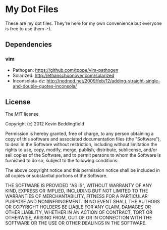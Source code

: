 # My Dot Files
These are my dot files.  They're here for my own convenience but everyone is free to use them :-).

## Dependencies
### vim
* Pathogen: https://github.com/tpope/vim-pathogen
* Solarized: http://ethanschoonover.com/solarized
* Inconsolata-dz: http://nodnod.net/2009/feb/12/adding-straight-single-and-double-quotes-inconsola/


## License
The MIT license

Copyright (c) 2012 Kevin Beddingfield

Permission is hereby granted, free of charge, to any person obtaining a copy of this software and associated documentation files (the "Software"), to deal in the Software without restriction, including without limitation the rights to use, copy, modify, merge, publish, distribute, sublicense, and/or sell copies of the Software, and to permit persons to whom the Software is furnished to do so, subject to the following conditions:

The above copyright notice and this permission notice shall be included in all copies or substantial portions of the Software.

THE SOFTWARE IS PROVIDED "AS IS", WITHOUT WARRANTY OF ANY KIND, EXPRESS OR IMPLIED, INCLUDING BUT NOT LIMITED TO THE WARRANTIES OF MERCHANTABILITY, FITNESS FOR A PARTICULAR PURPOSE AND NONINFRINGEMENT. IN NO EVENT SHALL THE AUTHORS OR COPYRIGHT HOLDERS BE LIABLE FOR ANY CLAIM, DAMAGES OR OTHER LIABILITY, WHETHER IN AN ACTION OF CONTRACT, TORT OR OTHERWISE, ARISING FROM, OUT OF OR IN CONNECTION WITH THE SOFTWARE OR THE USE OR OTHER DEALINGS IN THE SOFTWARE.
